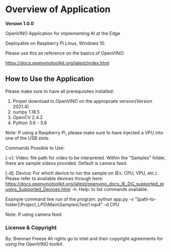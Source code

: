 # Overview of Application

**Version 1.0.0**

OpenVINO Application for implementing AI at the Edge

Deployable on Raspberry Pi Linux, Windows 10.

Please use this as reference on the basics of OpenVINO:

https://docs.openvinotoolkit.org/latest/index.html

## How to Use the Application

Please make sure to have all prerequisites installed:

1. Proper download to OpenVINO on the appropriate version(Version 2021.4)
2. numpy 1.18.5
3. OpenCV 2.4.2
4. Python 3.6 - 3.8

Note: If using a Raspberry Pi, please make sure to have injected a VPU into one of the USB slots.

Commands Possible to Use:

[-v]: Video: file path for video to be interpreted. Within the "Samples" folder, there are sample videos provided. Default is camera feed. 

[-d]: Device: For which device to run the sample on (Ex: CPU, VPU, etc.). Please refer to available devices through here: https://docs.openvinotoolkit.org/latest/openvino_docs_IE_DG_supported_plugins_Supported_Devices.html
-h: Help: to list commands available.

Example command line run of the program: python app.py -v "[path-to-folder]\Project_LPD\Main\Samples\Test1.mp4" -d CPU

Note: If using camera feed 

### License & Copyright
By: Brennan Freeze
All rights go to Intel and their copyright agreements for using the OpenVINO toolkit.
